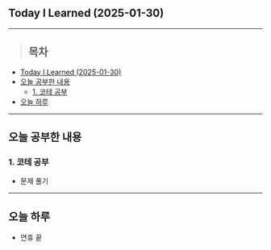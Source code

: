 ## Today I Learned (2025-01-30)
---
> ## 목차
- [Today I Learned (2025-01-30)](#today-i-learned-2025-01-30)
- [오늘 공부한 내용](#오늘-공부한-내용)
  - [1. 코테 공부](#1-코테-공부)
- [오늘 하루](#오늘-하루)
---

## 오늘 공부한 내용
### 1. 코테 공부
- 문제 풀기
---
## 오늘 하루
- 연휴 끝
<!-- <img src="이미지 주소" width="100%" height="100%"/> -->
